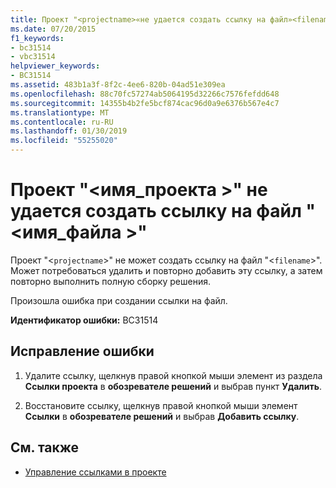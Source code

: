 ```yaml
---
title: Проект "<projectname>«не удается создать ссылку на файл»<filename>"
ms.date: 07/20/2015
f1_keywords:
- bc31514
- vbc31514
helpviewer_keywords:
- BC31514
ms.assetid: 483b1a3f-8f2c-4ee6-820b-04ad51e309ea
ms.openlocfilehash: 88c70fc57274ab5064195d32266c7576fefdd648
ms.sourcegitcommit: 14355b4b2fe5bcf874cac96d0a9e6376b567e4c7
ms.translationtype: MT
ms.contentlocale: ru-RU
ms.lasthandoff: 01/30/2019
ms.locfileid: "55255020"
---
```

# <a name="project-projectname-cannot-generate-a-reference-to-file-filename"></a>Проект "\<имя_проекта >" не удается создать ссылку на файл "\<имя_файла >"
Проект "<`projectname`>" не может создать ссылку на файл "<`filename`>". Может потребоваться удалить и повторно добавить эту ссылку, а затем повторно выполнить полную сборку решения.  
  
 Произошла ошибка при создании ссылки на файл.  
  
 **Идентификатор ошибки:** BC31514  
  
## <a name="to-correct-this-error"></a>Исправление ошибки  
  
1.  Удалите ссылку, щелкнув правой кнопкой мыши элемент из раздела **Ссылки проекта** в **обозревателе решений** и выбрав пункт **Удалить**.  
  
2.  Восстановите ссылку, щелкнув правой кнопкой мыши элемент **Ссылки** в **обозревателе решений** и выбрав **Добавить ссылку**.  
  
## <a name="see-also"></a>См. также
- [Управление ссылками в проекте](/visualstudio/ide/managing-references-in-a-project)

